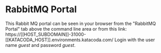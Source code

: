 # RabbitMQ Portal #

This Rabbit MQ portal can be seen in your browser from the "RabbitMQ Portal" tab above the command line area or from this link: https://[[HOST_SUBDOMAIN]]-31000-[[KATACODA_HOST]].environments.katacoda.com/
Login with the user name _guest_ and password _guest_.
